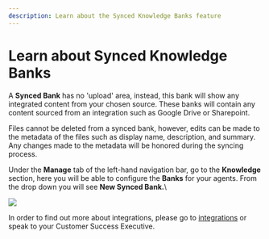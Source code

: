 ```yaml
---
description: Learn about the Synced Knowledge Banks feature
---
```


# Learn about Synced Knowledge Banks

A **Synced Bank** has no 'upload' area, instead, this bank will show any integrated content from your chosen source. These banks will contain any content sourced from an integration such as Google Drive or Sharepoint.

Files cannot be deleted from a synced bank, however, edits can be made to the metadata of the files such as display name, description, and summary. Any changes made to the metadata will be honored during the syncing process. &#x20;

Under the **Manage** tab of the left-hand navigation bar, go to the **Knowledge** section, here you will be able to configure the **Banks** for your agents.  From the drop down you will see **New Synced Bank.**\


![](https://lh7-us.googleusercontent.com/docsz/AD_4nXcoRzzChQIq9cRfKptEVPp_X0oGzx-Od2ZWOhLpHixQBMrwLOOo7GGCkHCZWcbrLwgbEbapdwUgAVs3tpQ6e3jjLPGCAM8Zs0nJTRuApDC17CJ9Wmdp2EIaIGB1EhRVxlazYEXzXsMJ2m41uXmfjiGcr9go?key=WMZddIwpzqNg7YwDudp2Ww)

In order to find out more about integrations, please go to [integrations](broken-reference) or speak to your Customer Success Executive.
